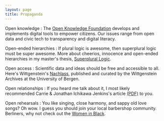 ```yaml
---
layout: page
title: Propaganda
---
```


Open knowledge
: The [Open Knowledge Foundation](https://okfn.de) develops and implements digital tools to empower citizens. Our issues range from open data and civic tech to transparency and digital literacy.

Open-ended hierarchies
: If plural logic is awesome, then superplural logic must be super awesome. More about cheerios, innocence and open-ended hierarchies in my master's thesis, [Superplural Logic](https://www.illc.uva.nl/Research/Publications/Reports/MoL-2015-23.text.pdf).

Open access
: Scientific data and ideas should be free and accessible to all. Here's Wittgenstein's [Nachlass](http://www.wittgensteinsource.org), published and curated by the Wittgenstein Archives at the University of Bergen.

Open relationships
: If you heard me talk about it, I most likely recommended Carrie & Jonathan Ichikawa Jenkins's article [(PDF)](https://www.dropbox.com/s/cgaw1sxphy1zev4/On%20Being%20The%20Only%20Ones.pdf?dl=0)
 to you.

Open rehearsals
: You like singing, close harmony, and sappy old love songs? Oh wow. I guess you should join your local barbershop community. Berliners, why not check out the [Women in Black](http://womeninblack.de/).
